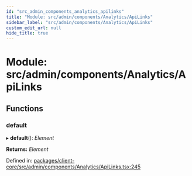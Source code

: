 ```yaml
---
id: "src_admin_components_analytics_apilinks"
title: "Module: src/admin/components/Analytics/ApiLinks"
sidebar_label: "src/admin/components/Analytics/ApiLinks"
custom_edit_url: null
hide_title: true
---
```


# Module: src/admin/components/Analytics/ApiLinks

## Functions

### default

▸ **default**(): *Element*

**Returns:** *Element*

Defined in: [packages/client-core/src/admin/components/Analytics/ApiLinks.tsx:245](https://github.com/xr3ngine/xr3ngine/blob/65dfcf39a/packages/client-core/src/admin/components/Analytics/ApiLinks.tsx#L245)
